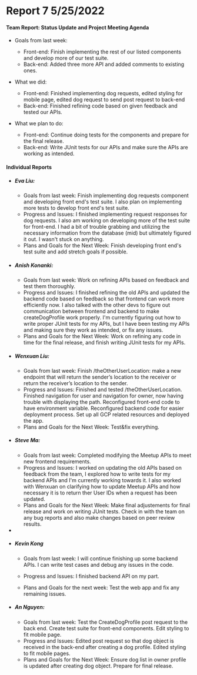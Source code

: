 # **Report 7 5/25/2022**

#### Team Report: Status Update and Project Meeting Agenda
- Goals from last week:
    - Front-end: Finish implementing the rest of our listed components and develop more of our test suite.
    - Back-end: Added three more API and added comments to existing ones.

- What we did:
    - Front-end: Finished implementing dog requests, edited styling for mobile page, edited dog request to 
      send post request to back-end
    - Back-end: Finished refining code based on given feedback and tested our APIs.

- What we plan to do:
    - Front-end: Continue doing tests for the components and prepare for the final release.
    - Back-end: Write JUnit tests for our APIs and make sure the APIs are working as intended.

#### Individual Reports

- ##### Eva Liu:
  - Goals from last week: Finish implementing dog requests component and developing front end's
    test suite. I also plan on implementing more tests to develop front end's test suite.
  - Progress and Issues: I finished implementing request responses for dog requests. I also am working on
    developing more of the test suite for front-end. I had a bit of trouble grabbing and utilizing the 
    necessary information from the database (mid) but ultimately figured it out. I wasn't stuck on anything.
  - Plans and Goals for the Next Week: Finish developing front end's test suite and add stretch goals if
    possible.

- ##### Anish Konanki:
  - Goals from last week: Work on refining APIs based on feedback and test them thoroughly.
  - Progress and Issues: I finished refining the old APIs and updated the backend code based on feedback
                         so that frontend can work more efficiently now. I also talked with the other devs
                         to figure out communication between frontend and backend to make createDogProfile
                         work properly. I'm currently figuring out how to write proper JUnit tests for my APIs,
                         but I have been testing my APIs and making sure they work as intended, or fix any issues.
  - Plans and Goals for the Next Week: Work on refining any code in time for the final release, and finish
                                       writing JUnit tests for my APIs.

- ##### Wenxuan Liu:
    - Goals from last week: Finish /theOtherUserLocation: make a new endpoint that will return the sender’s
                            location to the receiver or return the receiver’s location to the sender.
    - Progress and Issues: Finished and tested /theOtherUserLocation. Finished navigation for user and navigation
                            for owner, now having trouble with displaying the path. Reconfigured front-end code to
                            have environment variable. Reconfigured backend code for easier deployment process. 
                            Set up all GCP related resources and deployed the app.
    - Plans and Goals for the Next Week: Test&fix everything.


- ##### Steve Ma:
  - Goals from last week: Completed modifying the Meetup APIs to meet new frontend requirements.
  - Progress and Issues: I worked on updating the old APIs based on feedback from the team, I explored how to write
                         tests for my backend APIs and I'm currently working towards it. I also worked with Wenxuan
                         on clarifying how to update Meetup APIs and how necessary it is to return ther User IDs when
                         a request has been updated.
  - Plans and Goals for the Next Week: Make final adjustements for final release and work on writing JUnit tests.
                                       Check in with the team on any bug reports and also make changes based on
                                       peer review results.
- 
- ##### Kevin Kong
    - Goals from last week: I will continue finishing up some backend APIs. I can write test cases and debug any issues in the code.

    - Progress and Issues: I finished backend API on my part.  

    - Plans and Goals for the next week: Test the web app and fix any remaining issues.

- ##### An Nguyen:
  - Goals from last week: Test the CreateDogProfile post request to the back end. Create test suite for
    front-end components. Edit styling to fit mobile page. 
  - Progress and Issues: Edited post request so that dog object is received in the back-end after creating a dog profile. 
    Edited styling to fit mobile pages. 
  - Plans and Goals for the Next Week: Ensure dog list in owner profile is updated after creating dog object. 
    Prepare for final release. 